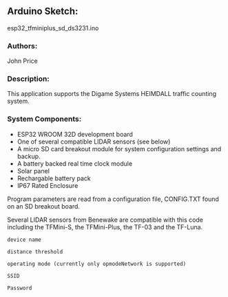 ## Arduino Sketch: 
esp32_tfminiplus_sd_ds3231.ino

### Authors: 
John Price

### Description:
This application supports the Digame Systems HEIMDALL traffic counting system. 

### System Components:
* ESP32 WROOM 32D development board
* One of several compatible LIDAR sensors (see below)
* A micro SD card breakout module for system configuration settings and backup.
* A battery backed real time clock module
* Solar panel
* Rechargable battery pack
* IP67 Rated Enclosure



Program parameters are read from a configuration file, CONFIG.TXT found on an SD breakout board. 

Several LIDAR sensors from Benewake are compatible with this code including the TFMini-S, the TFMini-Plus, the TF-03 and the TF-Luna.



    device name

    distance threshold

    operating mode (currently only opmodeNetwork is supported)

    SSID

    Password

